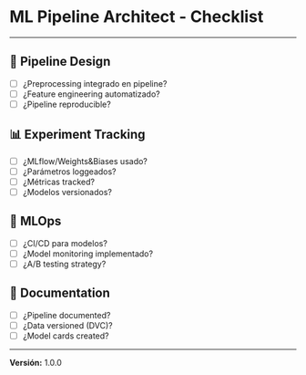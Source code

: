 # ML Pipeline Architect - Checklist

---

## 🔧 Pipeline Design
- [ ] ¿Preprocessing integrado en pipeline?
- [ ] ¿Feature engineering automatizado?
- [ ] ¿Pipeline reproducible?

## 📊 Experiment Tracking
- [ ] ¿MLflow/Weights&Biases usado?
- [ ] ¿Parámetros loggeados?
- [ ] ¿Métricas tracked?
- [ ] ¿Modelos versionados?

## 🔄 MLOps
- [ ] ¿CI/CD para modelos?
- [ ] ¿Model monitoring implementado?
- [ ] ¿A/B testing strategy?

## 📝 Documentation
- [ ] ¿Pipeline documented?
- [ ] ¿Data versioned (DVC)?
- [ ] ¿Model cards created?

---

**Versión:** 1.0.0
